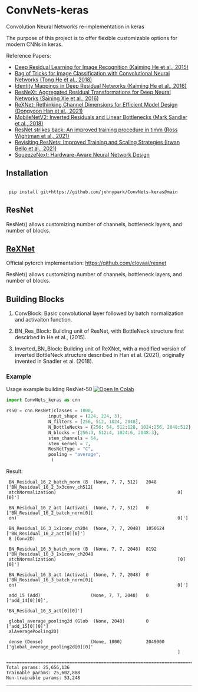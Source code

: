 # ConvNets-keras

Convolution Neural Networks re-implementation in keras

The purpose of this project is to offer flexible customizable options for modern CNNs in keras.

Reference Papers:
- [Deep Residual Learning for Image Recognition (Kaiming He et al., 2015)](https://arxiv.org/abs/1512.03385)
- [Bag of Tricks for Image Classification with Convolutional Neural Networks (Tong He et al., 2018)](https://arxiv.org/abs/1812.01187)
- [Identity Mappings in Deep Residual Networks (Kaiming He et al., 2016)](https://arxiv.org/abs/1603.05027)
- [ResNeXt: Aggregated Residual Transformations for Deep Neural Networks (Saining Xie et al., 2016)](https://arxiv.org/abs/1611.05431)
- [ReXNet: Rethinking Channel Dimensions for Efficient Model Design (Dongyoon Han et al., 2021)](https://arxiv.org/abs/2007.00992)
- [MobileNetV2: Inverted Residuals and Linear Bottlenecks (Mark Sandler et al., 2018)](https://arxiv.org/abs/1801.04381)
- [ResNet strikes back: An improved training procedure in timm (Ross Wightman et al., 2021)](https://arxiv.org/abs/2110.00476)
- [Revisiting ResNets: Improved Training and Scaling Strategies (Irwan Bello et al., 2021)](https://arxiv.org/abs/2103.07579)
- [SqueezeNext: Hardware-Aware Neural Network Design](https://arxiv.org/pdf/1803.10615.pdf)


## Installation
 
```
 
 pip install git+https://github.com/johnypark/ConvNets-keras@main

```

## ResNet

ResNet() allows customizing number of channels, bottleneck layers, and number of blocks. 


## [ReXNet](https://github.com/johnypark/ConvNets-keras/blob/main/ConvNets_keras/ReXNet.py)

Official pytorch implementation: https://github.com/clovaai/rexnet

ResNet() allows customizing number of channels, bottleneck layers, and number of blocks. 

## Building Blocks ##

1. ConvBlock: Basic convolutional layer followed by batch normalization and activaiton function.

2. BN_Res_Block: Building unit of ResNet, with BottleNeck structure first descirbed in He et al., (2015).  

3. Inverted_BN_Block: Building unit of ReXNet, with a modified version of inverted BottleNeck structure described in Han et al. (2021), originally invented in Snadler et al. (2018).

### Example

Usage example building ResNet-50 [![Open In Colab](https://colab.research.google.com/assets/colab-badge.svg)](https://colab.research.google.com/drive/1XlDZWoYzNMYNRZnCsTA6exesbn_P85nF?usp=sharing)

``` python
import ConvNets_keras as cnn

rs50 = cnn.ResNet(classes = 1000,
                input_shape = (224, 224, 3),
                N_filters = [256, 512, 1024, 2048],  
                N_BottleNecks = {256: 64, 512:128, 1024:256, 2048:512},
                N_blocks = {256:3, 512:4, 1024:6, 2048:3},
                stem_channels = 64,
                stem_kernel = 7,
                ResNetType = "C",
                pooling = "average",
                 )
```
Result: 
```
 BN_Residual_16_2_batch_norm (B  (None, 7, 7, 512)   2048        ['BN_Residual_16_2_3x3conv_ch512[
 atchNormalization)                                              0][0]']                          
                                                                                                  
 BN_Residual_16_2_act (Activati  (None, 7, 7, 512)   0           ['BN_Residual_16_2_batch_norm[0][
 on)                                                             0]']                             
                                                                                                  
 BN_Residual_16_3_1x1conv_ch204  (None, 7, 7, 2048)  1050624     ['BN_Residual_16_2_act[0][0]']   
 8 (Conv2D)                                                                                       
                                                                                                  
 BN_Residual_16_3_batch_norm (B  (None, 7, 7, 2048)  8192        ['BN_Residual_16_3_1x1conv_ch2048
 atchNormalization)                                              [0][0]']                         
                                                                                                  
 BN_Residual_16_3_act (Activati  (None, 7, 7, 2048)  0           ['BN_Residual_16_3_batch_norm[0][
 on)                                                             0]']                             
                                                                                                  
 add_15 (Add)                   (None, 7, 7, 2048)   0           ['add_14[0][0]',                 
                                                                  'BN_Residual_16_3_act[0][0]']   
                                                                                                  
 global_average_pooling2d (Glob  (None, 2048)        0           ['add_15[0][0]']                 
 alAveragePooling2D)                                                                              
                                                                                                  
 dense (Dense)                  (None, 1000)         2049000     ['global_average_pooling2d[0][0]'
                                                                 ]                                
                                                                                                  
==================================================================================================
Total params: 25,656,136
Trainable params: 25,602,888
Non-trainable params: 53,248
__________________________________________________________________________________________________
```
 
